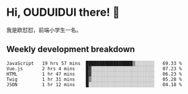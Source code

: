 # Hi, OUDUIDUI there!  👋

[comment]: <> ([<img align="right" width="50%" src="https://github-readme-stats.vercel.app/api?username=OUDUIDUI&theme=dark&show_icons=true">]&#40;https://metrics.lecoq.io/OUDUIDUI?template=classic&#41;)

我是欧怼怼，前端小学生一名。

##  Weekly development breakdown

<!--START_SECTION:waka-->
```text
JavaScript   19 hrs 57 mins  █████████████████▒░░░░░░░   69.33 % 
Vue.js       2 hrs 4 mins    █▓░░░░░░░░░░░░░░░░░░░░░░░   07.23 % 
HTML         1 hr 47 mins    █▓░░░░░░░░░░░░░░░░░░░░░░░   06.23 % 
Twig         1 hr 31 mins    █▒░░░░░░░░░░░░░░░░░░░░░░░   05.28 % 
JSON         1 hr 12 mins    █░░░░░░░░░░░░░░░░░░░░░░░░   04.18 % 
```
<!--END_SECTION:waka-->